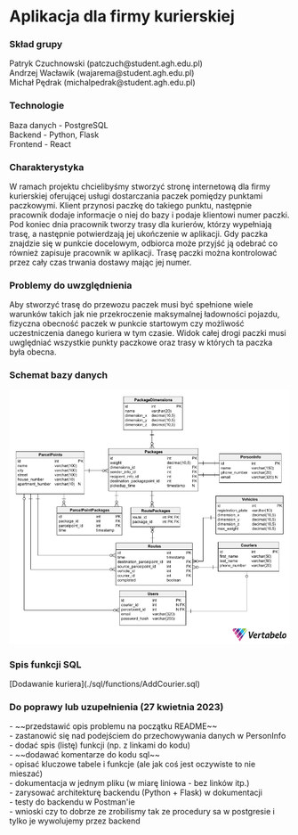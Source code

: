 <h1>Aplikacja dla firmy kurierskiej  <br /> </h1>

<h3>Skład grupy<br /> </h3>
Patryk Czuchnowski (patczuch@student.agh.edu.pl) <br />
Andrzej Wacławik (wajarema@student.agh.edu.pl) <br />
Michał Pędrak (michalpedrak@student.agh.edu.pl) <br />

<h3>Technologie<br /> </h3>
Baza danych - PostgreSQL <br />
Backend - Python, Flask  <br />
Frontend - React

<h3>Charakterystyka</h3>
W ramach projektu chcielibyśmy stworzyć stronę internetową dla firmy kurierskiej oferującej usługi dostarczania paczek pomiędzy punktami paczkowymi. Klient przynosi paczkę do takiego punktu, następnie pracownik dodaje informacje o niej do bazy i podaje klientowi numer paczki. Pod koniec dnia pracownik tworzy trasy dla kurierów, którzy wypełniają trasę, a następnie potwierdzają jej ukończenie w aplikacji. Gdy paczka znajdzie się w punkcie docelowym, odbiorca może przyjść ją odebrać co również zapisuje pracownik w aplikacji. Trasę paczki można kontrolować przez cały czas trwania dostawy mając jej numer.

<h3>Problemy do uwzględnienia</h3>
Aby stworzyć trasę do przewozu paczek musi być spełnione wiele warunków takich jak nie przekroczenie maksymalnej ładowności pojazdu, fizyczna obecność paczek w punkcie startowym czy możliwość uczestniczenia danego kuriera w tym czasie. Widok całej drogi paczki musi uwględniać wszystkie punkty paczkowe oraz trasy w których ta paczka była obecna.

<h3>Schemat bazy danych</h3>

<img src="schemat.png" alt="Schemat">

<h3>Spis funkcji SQL</h3>
[Dodawanie kuriera](./sql/functions/AddCourier.sql)<br />

<h3>Do poprawy lub uzupełnienia (27 kwietnia 2023)<br /> </h3>
- ~~przedstawić opis problemu na początku README~~<br />
- zastanowić się nad podejściem do przechowywania danych w PersonInfo<br />
- dodać spis (listę) funkcji (np. z linkami do kodu)<br />
- ~~dodawać komentarze do kodu sql~~<br />
- opisać kluczowe tabele i funkcje (ale jak coś jest oczywiste to nie mieszać)<br />
- dokumentacja w jednym pliku (w miarę liniowa - bez linków itp.)<br />
- zarysować architekturę backendu (Python + Flask) w dokumentacji<br />
- testy do backendu w Postman'ie<br />
- wnioski czy to dobrze ze zrobilismy tak ze procedury sa w postgresie i tylko je wywolujemy przez backend
